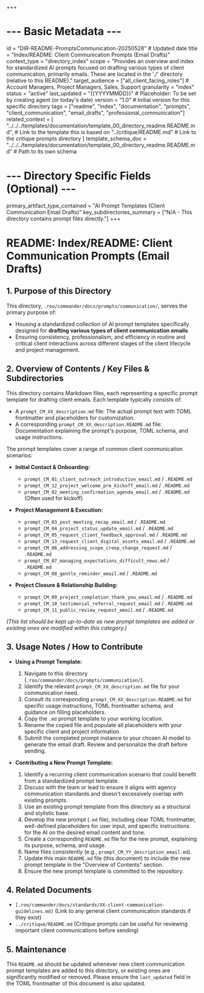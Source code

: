 +++
# --- Basic Metadata ---
id = "DIR-README-PromptsCommunication-20250528" # Updated date
title = "Index/README: Client Communication Prompts (Email Drafts)"
context_type = "directory_index"
scope = "Provides an overview and index for standardized AI prompts focused on drafting various types of client communication, primarily emails. These are located in the './' directory (relative to this README)."
target_audience = ["all_client_facing_roles"] # Account Managers, Project Managers, Sales, Support
granularity = "index"
status = "active"
last_updated = "{{YYYYMMDD}}" # Placeholder: To be set by creating agent (or today's date)
version = "1.0" # Initial version for this specific directory
tags = ["readme", "index", "documentation", "prompts", "client_communication", "email_drafts", "professional_communication"]
related_context = [
    "../../../templates/documentation/template_00_directory_readme.README.md", # Link to the template this is based on
    "../critique/README.md" # Link to the critique prompts directory
]
template_schema_doc = "../../../templates/documentation/template_00_directory_readme.README.md" # Path to its own schema
# --- Directory Specific Fields (Optional) ---
primary_artifact_type_contained = "AI Prompt Templates (Client Communication Email Drafts)"
key_subdirectories_summary = ["N/A - This directory contains prompt files directly."]
+++

# README: Index/README: Client Communication Prompts (Email Drafts)

## 1. Purpose of this Directory

This directory, `.roo/commander/docs/prompts/communication/`, serves the primary purpose of:
*   Housing a standardized collection of AI prompt templates specifically designed for **drafting various types of client communication emails**.
*   Ensuring consistency, professionalism, and efficiency in routine and critical client interactions across different stages of the client lifecycle and project management.

## 2. Overview of Contents / Key Files & Subdirectories

This directory contains Markdown files, each representing a specific prompt template for drafting client emails. Each template typically consists of:
*   A `prompt_CM_XX_description.md` file: The actual prompt text with TOML frontmatter and placeholders for customization.
*   A corresponding `prompt_CM_XX_description.README.md` file: Documentation explaining the prompt's purpose, TOML schema, and usage instructions.

The prompt templates cover a range of common client communication scenarios:

*   **Initial Contact & Onboarding:**
    *   `prompt_CM_01_client_outreach_introduction_email.md` / `.README.md`
    *   `prompt_CM_12_project_welcome_pre_kickoff_email.md` / `.README.md`
    *   `prompt_CM_02_meeting_confirmation_agenda_email.md` / `.README.md` (Often used for kickoff)

*   **Project Management & Execution:**
    *   `prompt_CM_03_post_meeting_recap_email.md` / `.README.md`
    *   `prompt_CM_04_project_status_update_email.md` / `.README.md`
    *   `prompt_CM_05_request_client_feedback_approval.md` / `.README.md`
    *   `prompt_CM_13_request_client_digital_assets_email.md` / `.README.md`
    *   `prompt_CM_06_addressing_scope_creep_change_request.md` / `.README.md`
    *   `prompt_CM_07_managing_expectations_difficult_news.md` / `.README.md`
    *   `prompt_CM_08_gentle_reminder_email.md` / `.README.md`

*   **Project Closure & Relationship Building:**
    *   `prompt_CM_09_project_completion_thank_you_email.md` / `.README.md`
    *   `prompt_CM_10_testimonial_referral_request_email.md` / `.README.md`
    *   `prompt_CM_11_public_review_request_email.md` / `.README.md`

*(This list should be kept up-to-date as new prompt templates are added or existing ones are modified within this category.)*

## 3. Usage Notes / How to Contribute

*   **Using a Prompt Template:**
    1.  Navigate to this directory (`.roo/commander/docs/prompts/communication/`).
    2.  Identify the relevant `prompt_CM_XX_description.md` file for your communication need.
    3.  Consult its corresponding `prompt_CM_XX_description.README.md` for specific usage instructions, TOML frontmatter schema, and guidance on filling placeholders.
    4.  Copy the `.md` prompt template to your working location.
    5.  Rename the copied file and populate all placeholders with your specific client and project information.
    6.  Submit the completed prompt instance to your chosen AI model to generate the email draft. Review and personalize the draft before sending.

*   **Contributing a New Prompt Template:**
    1.  Identify a recurring client communication scenario that could benefit from a standardized prompt template.
    2.  Discuss with the team or lead to ensure it aligns with agency communication standards and doesn't excessively overlap with existing prompts.
    3.  Use an existing prompt template from this directory as a structural and stylistic base.
    4.  Develop the new prompt (`.md` file), including clear TOML frontmatter, well-defined placeholders for user input, and specific instructions for the AI on the desired email content and tone.
    5.  Create a corresponding `README.md` file for the new prompt, explaining its purpose, schema, and usage.
    6.  Name files consistently (e.g., `prompt_CM_YY_description_email.md`).
    7.  Update this main `README.md` file (this document) to include the new prompt template in the "Overview of Contents" section.
    8.  Ensure the new prompt template is committed to the repository.

## 4. Related Documents

*   `[.roo/commander/docs/standards/XX-client-communication-guidelines.md]` (Link to any general client communication standards if they exist)
*   `../critique/README.md` (Critique prompts can be useful for reviewing important client communications before sending)

## 5. Maintenance

This `README.md` should be updated whenever new client communication prompt templates are added to this directory, or existing ones are significantly modified or removed. Please ensure the `last_updated` field in the TOML frontmatter of this document is also updated.